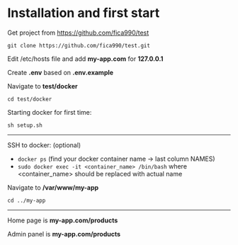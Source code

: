 # Installation and first start

Get project from https://github.com/fica990/test

`git clone https://github.com/fica990/test.git`

Edit /etc/hosts file and add **my-app.com** for **127.0.0.1**

Create **.env** based on **.env.example** 

Navigate to **test/docker**

`cd test/docker`

Starting docker for first time:

`sh setup.sh`

---

SSH to docker: (optional)

* `docker ps` (find your docker container name -> last column NAMES)
* `sudo docker exec -it <container_name> /bin/bash` where <container_name> should be replaced with actual name

Navigate to **/var/www/my-app**

`cd ../my-app`

---

Home page is **my-app.com/products**

Admin panel is **my-app.com/products**




